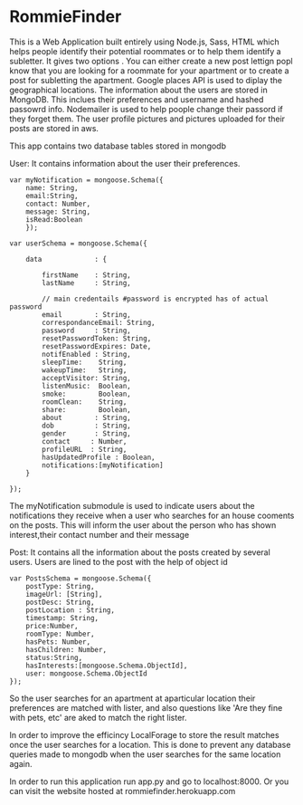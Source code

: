 # RommieFinder
This is a Web Application built entirely using Node.js, Sass, HTML which helps people identify their potential roommates or to help them identify a subletter. It gives two options . 
You can either create a new post lettign popl know that you are looking for a roommate for your apartment or to create a post for subletting the apartment. Google places API is used to diplay the geographical locations.
The information about the users are stored in MongoDB. This inclues their preferences and username and hashed passowrd info. Nodemailer is used to help poople change their passord if they forget them.
The user profile pictures and pictures uploaded for their posts are stored in aws. 

This app contains two database tables stored in mongodb

User:
It contains information about the user their preferences.
```
var myNotification = mongoose.Schema({
    name: String,
    email:String,
    contact: Number,
    message: String,
    isRead:Boolean
    });

var userSchema = mongoose.Schema({

    data             : {

        firstName    : String,
        lastName     : String,

        // main credentails #password is encrypted has of actual password
        email        : String,
        correspondanceEmail: String,
        password     : String,
        resetPasswordToken: String,
        resetPasswordExpires: Date,
        notifEnabled : String,
        sleepTime:    String,
        wakeupTime:   String,
        acceptVisitor: String,
        listenMusic:  Boolean,
        smoke:        Boolean,
        roomClean:    String,
        share:        Boolean,
        about        : String,
        dob          : String,
        gender       : String,
        contact     : Number,
        profileURL  : String,
        hasUpdatedProfile : Boolean,
        notifications:[myNotification]
    }

});
```
The myNotification submodule is used to indicate users about the notifications they receive when a user who searches for an house cooments on the posts. This will inform the user about the person who has shown interest,their contact number and their message

Post:
It contains all the information about the posts created by several users. Users are lined to the post with the help of object id

```
var PostsSchema = mongoose.Schema({
    postType: String,
    imageUrl: [String],
    postDesc: String,
    postLocation : String,
    timestamp: String,
    price:Number,
    roomType: Number,
    hasPets: Number,
    hasChildren: Number,
    status:String,
    hasInterests:[mongoose.Schema.ObjectId],
    user: mongoose.Schema.ObjectId
});
```
So the user searches for an apartment at aparticular location their preferences are matched with lister, and also questions like 'Are they fine with pets, etc' are aked to match the right lister.

In  order to improve the efficincy LocalForage to store the result matches once the user searches for a location. This is done to prevent any database queries made to mongodb when the user searches for the same location again.

In order to run this application run app.py and go to localhost:8000. Or you can visit the website hosted at rommiefinder.herokuapp.com
